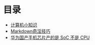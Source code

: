 # 目录

* [计算机小知识](./计算机小知识.md)
* [Markdown奇淫技巧](./MarkdownSkills.md)
* [华为国产手机芯片产的是 SoC 不是 CPU](./华为国产手机芯片SoC.md)
